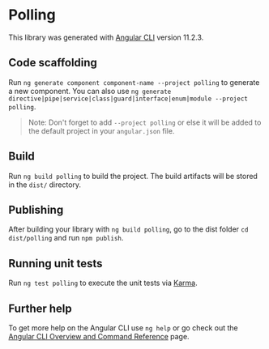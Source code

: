 # Polling

This library was generated with [Angular CLI](https://github.com/angular/angular-cli) version 11.2.3.

## Code scaffolding

Run `ng generate component component-name --project polling` to generate a new component. You can also use `ng generate directive|pipe|service|class|guard|interface|enum|module --project polling`.
> Note: Don't forget to add `--project polling` or else it will be added to the default project in your `angular.json` file. 

## Build

Run `ng build polling` to build the project. The build artifacts will be stored in the `dist/` directory.

## Publishing

After building your library with `ng build polling`, go to the dist folder `cd dist/polling` and run `npm publish`.

## Running unit tests

Run `ng test polling` to execute the unit tests via [Karma](https://karma-runner.github.io).

## Further help

To get more help on the Angular CLI use `ng help` or go check out the [Angular CLI Overview and Command Reference](https://angular.io/cli) page.
